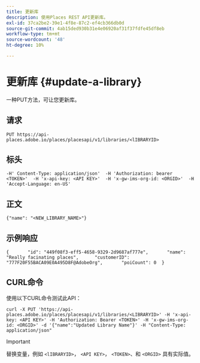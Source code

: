 ```yaml
---
title: 更新库
description: 使用Places REST API更新库。
exl-id: 37ca2be2-39e1-4f8e-87c2-ef4cb366db0d
source-git-commit: 4ab15ded930b31e4e06920af31f37fdfe45df8eb
workflow-type: tm+mt
source-wordcount: '48'
ht-degree: 10%

---
```


# 更新库 {#update-a-library}

一种PUT方法，可让您更新库。

## 请求

```text
PUT https://api-places.adobe.io/places/placesapi/v1/libraries/<lIBRARYID>
```

## 标头

```text
-H' Content-Type: application/json'  -H 'Authorization: bearer <TOKEN>'  -H 'x-api-key: <API KEY>'  -H 'x-gw-ims-org-id: <ORGID>'  -H 'Accept-Language: en-US'
```

## 正文

```text
{"name": "<NEW_LIBRARY_NAME>"}
```

## 示例响应

```text
{       "id": "449f08f3-eff5-4658-9329-2d9687af777e",       "name": "Really facinating places",      "customerID": "777F20F55BACA09E0A495D8F@AdobeOrg",       "poiCount": 0  }
```

## CURL命令

使用以下CURL命令测试此API：

```text
curl -X PUT 'https://api-places.adobe.io/places/placesapi/v1/libraries/<LIBRARYID>' -H 'x-api-key: <API KEY>' -H 'Authorization: Bearer <TOKEN>' -H 'x-gw-ims-org-id: <ORGID>' -d '{"name":"Updated Library Name"}' -H "Content-Type: application/json"
```

>[!IMPORTANT]
>
>替换变量，例如 `<lIBRARYID>`， `<API KEY>`， `<TOKEN>`、和 `<ORGID>` 具有实际值。
